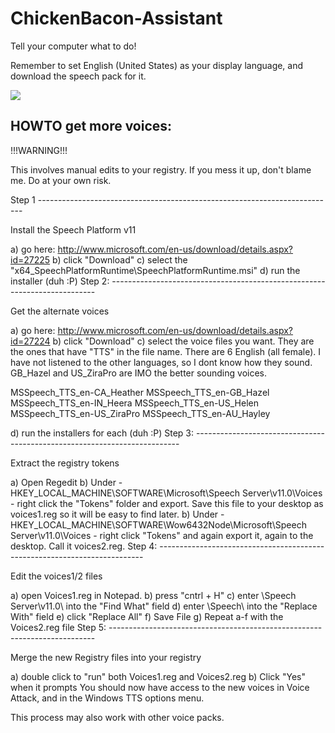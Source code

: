 # ChickenBacon-Assistant
Tell your computer what to do!




Remember to set English (United States) as your display language, and download the speech pack for it.

<img src="https://github.com/MrChickenBacon/ChickenBaconAssistantTemplate/raw/master/ChickenBaconAssistantTemplate/howto.PNG">


<h2>HOWTO get more voices:</h2>

!!!WARNING!!!

This involves manual edits to your registry. If you mess it up, don't blame me. Do at your own risk.

Step 1 --------------------------------------------------------------------------

Install the Speech Platform v11

a) go here: http://www.microsoft.com/en-us/download/details.aspx?id=27225
b) click "Download"
c) select the "x64_SpeechPlatformRuntime\SpeechPlatformRuntime.msi"
d) run the installer (duh :P)
Step 2: --------------------------------------------------------------------------

Get the alternate voices

a) go here: http://www.microsoft.com/en-us/download/details.aspx?id=27224
b) click "Download"
c) select the voice files you want. They are the ones that have "TTS" in the file name. 
There are 6 English (all female). I have not listened to the other languages, so I dont know how they sound. GB_Hazel and US_ZiraPro are IMO the better sounding voices.

MSSpeech_TTS_en-CA_Heather
MSSpeech_TTS_en-GB_Hazel
MSSpeech_TTS_en-IN_Heera
MSSpeech_TTS_en-US_Helen
MSSpeech_TTS_en-US_ZiraPro
MSSpeech_TTS_en-AU_Hayley

d) run the installers for each (duh :P)
Step 3: --------------------------------------------------------------------------

Extract the registry tokens

a) Open Regedit
b) Under - HKEY_LOCAL_MACHINE\SOFTWARE\Microsoft\Speech Server\v11.0\Voices - right click the "Tokens" folder and export. Save this file to your desktop as voices1.reg so it will be easy to find later.
b) Under - HKEY_LOCAL_MACHINE\SOFTWARE\Wow6432Node\Microsoft\Speech Server\v11.0\Voices - right click "Tokens" and again export it, again to the desktop. Call it voices2.reg.
Step 4: --------------------------------------------------------------------------

Edit the voices1/2 files

a) open Voices1.reg in Notepad.
b) press "cntrl + H"
c) enter \Speech Server\v11.0\ into the "Find What" field
d) enter \Speech\ into the "Replace With" field
e) click "Replace All"
f) Save File
g) Repeat a-f with the Voices2.reg file
Step 5: --------------------------------------------------------------------------

Merge the new Registry files into your registry

a) double click to "run" both Voices1.reg and Voices2.reg
b) Click "Yes" when it prompts
You should now have access to the new voices in Voice Attack, and in the Windows TTS options menu.

This process may also work with other voice packs.
